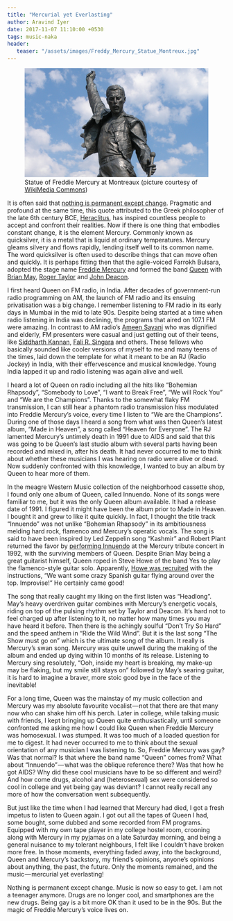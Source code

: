 ```yaml
---
title: "Mercurial yet Everlasting"
author: Aravind Iyer
date: 2017-11-07 11:10:00 +0530
tags: music-naka
header:
   teaser: "/assets/images/Freddy_Mercury_Statue_Montreux.jpg"
---
```

<figure>
   <a href="/assets/images/Freddy_Mercury_Statue_Montreux.jpg">
      <img src="/assets/images/Freddy_Mercury_Statue_Montreux.jpg" alt="Statue of Freddie Mercury at Montreaux">
   </a>
   <figcaption>Statue of Freddie Mercury at Montreaux (picture courtesy of <a href="https://commons.wikimedia.org/wiki/Main_Page">WikiMedia Commons</a>)</figcaption>
</figure>

It is often said that [nothing is permanent except change](http://www.lifehack.org/451316/there-is-nothing-permanent-except-change). Pragmatic and profound at the same time, this quote attributed to the Greek philosopher of the late 6th century BCE, [Heraclitus](http://www.iep.utm.edu/heraclit/), has inspired countless people to accept and confront their realities. Now if there is one thing that embodies constant change, it is the element Mercury. Commonly known as quicksilver, it is a metal that is liquid at ordinary temperatures. Mercury gleams silvery and flows rapidly, lending itself well to its common name. The word quicksilver is often used to describe things that can move often and quickly. It is perhaps fitting then that the agile-voiced Farrokh Bulsara, adopted the stage name [Freddie Mercury](https://en.wikipedia.org/wiki/Freddie_Mercury) and formed the band [Queen](https://en.wikipedia.org/wiki/Queen_%28band%29) with [Brian May](https://en.wikipedia.org/wiki/Brian_May), [Roger Taylor](https://en.wikipedia.org/wiki/Roger_Taylor_%28Queen_drummer%29) and [John Deacon](https://en.wikipedia.org/wiki/John_Deacon).

I first heard Queen on FM radio, in India. After decades of government-run radio programming on AM, the launch of FM radio and its ensuing privatisation was a big change. I remember listening to FM radio in its early days in Mumbai in the mid to late 90s. Despite being started at a time when radio listening in India was declining, the programs that aired on 107.1 FM were amazing. In contrast to AM radio’s [Ameen Sayani](https://en.wikipedia.org/wiki/Ameen_Sayani) who was dignified and elderly, FM presenters were casual and just getting out of their teens, like [Siddharth Kannan](http://siddharthkannan.com/about-me/), [Fali R. Singara](http://afternoondc.in/education-careers/more-music-less-talk/article_111018) and others. These fellows who basically sounded like cooler versions of myself to me and many teens of the times, laid down the template for what it meant to be an RJ (Radio Jockey) in India, with their effervescence and musical knowledge. Young India lapped it up and radio listening was again alive and well.

I heard a lot of Queen on radio including all the hits like “Bohemian Rhapsody”, “Somebody to Love”, “I want to Break Free”, “We will Rock You” and “We are the Champions”. Thanks to the somewhat flaky FM transmission, I can still hear a phantom radio transmission hiss modulated into Freddie Mercury’s voice, every time I listen to “We are the Champions”. During one of those days I heard a song from what was then Queen’s latest album, “Made in Heaven”, a song called “Heaven for Everyone”. The RJ lamented Mercury’s untimely death in 1991 due to AIDS and said that this was going to be Queen’s last studio album with several parts having been recorded and mixed in, after his death. It had never occurred to me to think about whether these musicians I was hearing on radio were alive or dead. Now suddenly confronted with this knowledge, I wanted to buy an album by Queen to hear more of them.

In the meagre Western Music collection of the neighborhood cassette shop, I found only one album of Queen, called Innuendo. None of its songs were familiar to me, but it was the only Queen album available. It had a release date of 1991. I figured it might have been the album prior to Made in Heaven. I bought it and grew to like it quite quickly. In fact, I thought the title track “Innuendo” was not unlike “Bohemian Rhapsody” in its ambitiousness melding hard rock, flamenco and Mercury’s operatic vocals. The song is said to have been inspired by Led Zeppelin song “Kashmir” and Robert Plant returned the favor by [performing Innuendo](https://www.youtube.com/watch?v=ZUkSGT_4xUo) at the Mercury tribute concert in 1992, with the surviving members of Queen. Despite Brian May being a great guitarist himself, Queen roped in Steve Howe of the band Yes to play the flamenco-style guitar solo. Apparently, [Howe was recruited](http://www.rollingstone.com/music/news/queens-innuendo-remembering-freddie-mercurys-last-masterpiece-20160205) with the instructions, “We want some crazy Spanish guitar flying around over the top. Improvise!” He certainly came good!

The song that really caught my liking on the first listen was “Headlong”. May’s heavy overdriven guitar combines with Mercury’s energetic vocals, riding on top of the pulsing rhythm set by Taylor and Deacon. It’s hard not to feel charged up after listening to it, no matter how many times you may have heard it before. Then there is the achingly soulful “Don’t Try So Hard” and the speed anthem in “Ride the Wild Wind”. But it is the last song “The Show must go on” which is the ultimate song of the album. It really is Mercury’s swan song. Mercury was quite unwell during the making of the album and ended up dying within 10 months of its release. Listening to Mercury sing resolutely, “Ooh, inside my heart is breaking, my make-up may be flaking, but my smile still stays on” followed by May’s searing guitar, it is hard to imagine a braver, more stoic good bye in the face of the inevitable!

For a long time, Queen was the mainstay of my music collection and Mercury was my absolute favourite vocalist — not that there are that many now who can shake him off his perch. Later in college, while talking music with friends, I kept bringing up Queen quite enthusiastically, until someone confronted me asking me how I could like Queen when Freddie Mercury was homosexual. I was stumped. It was too much of a loaded question for me to digest. It had never occurred to me to think about the sexual orientation of any musician I was listening to. So, Freddie Mercury was gay? Was that normal? Is that where the band name “Queen” comes from? What about “Innuendo” — what was the oblique reference there? Was that how he got AIDS? Why did these cool musicians have to be so different and weird? And how come drugs, alcohol and (heterosexual) sex were considered so cool in college and yet being gay was deviant? I cannot really recall any more of how the conversation went subsequently.

But just like the time when I had learned that Mercury had died, I got a fresh impetus to listen to Queen again. I got out all the tapes of Queen I had, some bought, some dubbed and some recorded from FM programs. Equipped with my own tape player in my college hostel room, crooning along with Mercury in my pyjamas on a late Saturday morning, and being a general nuisance to my tolerant neighbours, I felt like I couldn’t have broken more free. In those moments, everything faded away, into the background, Queen and Mercury’s backstory, my friend’s opinions, anyone’s opinions about anything, the past, the future. Only the moments remained, and the music — mercurial yet everlasting!

Nothing is permanent except change. Music is now so easy to get. I am not a teenager anymore. Drugs are no longer cool, and smartphones are the new drugs. Being gay is a bit more OK than it used to be in the 90s. But the magic of Freddie Mercury’s voice lives on.
